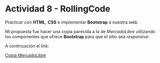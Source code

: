 # Actividad 8 - RollingCode
Practicar con **HTML**, **CSS** e implementar **Bootstrap** a nuestra web.

Mi propuesta fue hacer una copia parecida a la de _MercadoLibre_ utilizando los componentes que ofrece **Bootstrap** para que el sitio sea _responsive_.

A continuación el link:

[Copia MercadoLibre](https://benevolent-dragon-9b7d88.netlify.app/)